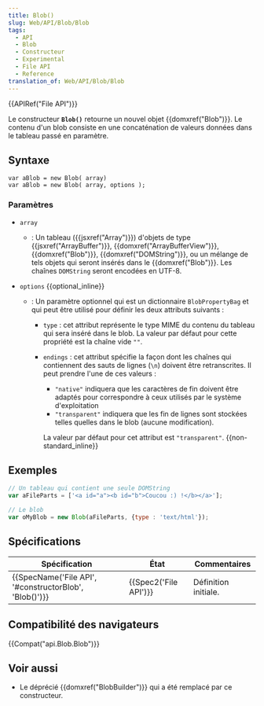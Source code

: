 ```yaml
---
title: Blob()
slug: Web/API/Blob/Blob
tags:
  - API
  - Blob
  - Constructeur
  - Experimental
  - File API
  - Reference
translation_of: Web/API/Blob/Blob
---
```

{{APIRef("File API")}}

Le constructeur **`Blob()`** retourne un nouvel objet {{domxref("Blob")}}. Le contenu d'un blob consiste en une concaténation de valeurs données dans le tableau passé en paramètre.

## Syntaxe

    var aBlob = new Blob( array)
    var aBlob = new Blob( array, options );

### Paramètres

- `array`
  - : Un tableau ({{jsxref("Array")}}) d'objets de type {{jsxref("ArrayBuffer")}}, {{domxref("ArrayBufferView")}}, {{domxref("Blob")}}, {{domxref("DOMString")}}, ou un mélange de tels objets qui seront insérés dans le {{domxref("Blob")}}. Les chaînes `DOMString` seront encodées en UTF-8.
- `options` {{optional_inline}}

  - : Un paramètre optionnel qui est un dictionnaire `BlobPropertyBag` et qui peut être utilisé pour définir les deux attributs suivants :

    - `type` : cet attribut représente le type MIME du contenu du tableau qui sera inséré dans le blob. La valeur par défaut pour cette propriété est la chaîne vide `""`.
    - `endings` : cet attribut spécifie la façon dont les chaînes qui contiennent des sauts de lignes (`\n`) doivent être retranscrites. Il peut prendre l'une de ces valeurs :

      - `"native"` indiquera que les caractères de fin doivent être adaptés pour correspondre à ceux utilisés par le système d'exploitation
      - `"transparent"` indiquera que les fin de lignes sont stockées telles quelles dans le blob (aucune modification).

      La valeur par défaut pour cet attribut est `"transparent"`. {{non-standard_inline}}

## Exemples

```js
// Un tableau qui contient une seule DOMString
var aFileParts = ['<a id="a"><b id="b">Coucou :) !</b></a>'];

// Le blob
var oMyBlob = new Blob(aFileParts, {type : 'text/html'});
```

## Spécifications

| Spécification                                                            | État                         | Commentaires         |
| ------------------------------------------------------------------------ | ---------------------------- | -------------------- |
| {{SpecName('File API', '#constructorBlob', 'Blob()')}} | {{Spec2('File API')}} | Définition initiale. |

## Compatibilité des navigateurs

{{Compat("api.Blob.Blob")}}

## Voir aussi

- Le déprécié {{domxref("BlobBuilder")}} qui a été remplacé par ce constructeur.
